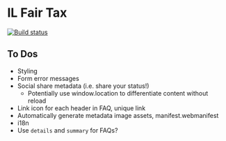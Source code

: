 # IL Fair Tax

[![Build status](https://github.com/pjsier/il-fair-tax/workflows/CICD/badge.svg)](https://github.com/pjsier/il-fair-tax/actions?query=workflow%3ACICD)

## To Dos

- Styling
- Form error messages
- Social share metadata (i.e. share your status!)
  - Potentially use window.location to differentiate content without reload
- Link icon for each header in FAQ, unique link
- Automatically generate metadata image assets, manifest.webmanifest
- i18n
- Use `details` and `summary` for FAQs?
